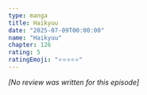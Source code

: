 ```yaml
---
type: manga
title: Haikyuu
date: "2025-07-09T00:00:00"
name: "Haikyuu"
chapter: 126
rating: 5
ratingEmoji: "⭐️⭐️⭐️⭐️⭐️"
---
```


_[No review was written for this episode]_